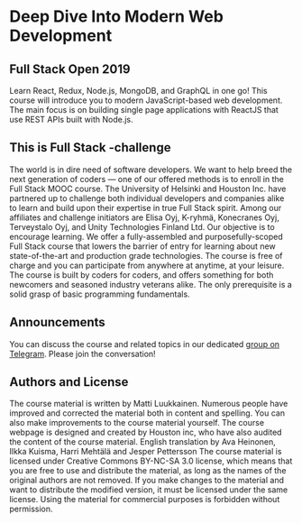 # Deep Dive Into Modern Web Development

## Full Stack Open 2019

Learn React, Redux, Node.js, MongoDB, and GraphQL in one go! This course will introduce you to modern JavaScript-based web development. The main focus is on building single page applications with ReactJS that use REST APIs built with Node.js.

## This is Full Stack -challenge

The world is in dire need of software developers. We want to help breed the next generation of coders — one of our offered methods is to enroll in the Full Stack MOOC course.
The University of Helsinki and Houston Inc. have partnered up to challenge both individual developers and companies alike to learn and build upon their expertise in true Full Stack spirit. Among our affiliates and challenge initiators are Elisa Oyj, K-ryhmä, Konecranes Oyj, Terveystalo Oyj, and Unity Technologies Finland Ltd.
Our objective is to encourage learning. We offer a fully-assembled and purposefully-scoped Full Stack course that lowers the barrier of entry for learning about new state-of-the-art and production grade technologies. The course is free of charge and you can participate from anywhere at anytime, at your leisure.
The course is built by coders for coders, and offers something for both newcomers and seasoned industry veterans alike. The only prerequisite is a solid grasp of basic programming fundamentals.

## Announcements

You can discuss the course and related topics in our dedicated [group on Telegram](https://t.me/fullstackcourse). Please join the conversation!

## Authors and License

The course material is written by Matti Luukkainen. Numerous people have improved and corrected the material both in content and spelling. You can also make improvements to the course material yourself. The course webpage is designed and created by Houston inc, who have also audited the content of the course material. English translation by Ava Heinonen, Ilkka Kuisma, Harri Mehtälä and Jesper Pettersson
The course material is licensed under Creative Commons BY-NC-SA 3.0 license, which means that you are free to use and distribute the material, as long as the names of the original authors are not removed. If you make changes to the material and want to distribute the modified version, it must be licensed under the same license. Using the material for commercial purposes is forbidden without permission.
